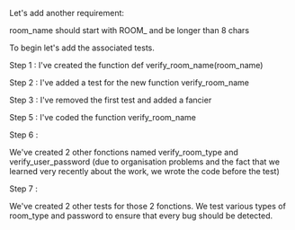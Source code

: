 Let's add another requirement:

room_name should start with ROOM_ and be longer than 8 chars

To begin let's add the associated tests.

Step 1 : 
I've created the function def verify_room_name(room_name)

Step 2 :
I've added a test for the new function verify_room_name

Step 3 :
I've removed the first test and added a fancier

Step 5 : 
I've coded the function verify_room_name

Step 6 :

We've created 2 other fonctions named verify_room_type and verify_user_password (due to organisation problems and the fact that we learned very recently about the work, we wrote the code before the test)

Step 7 :

We've created 2 other tests for those 2 fonctions. We test various types of room_type and password to ensure that every bug should be detected.
